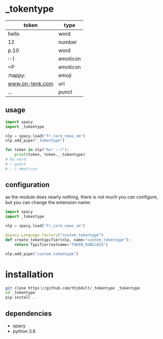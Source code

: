 \_tokentype
===========

|token|type|
|-----|----|
|hello|word|
|12|number|
|p.10|word|
|:-)|emoticon|
|=P|emoticon|
|:happy:|emoji|
|www.on-tenk.com|url|
|...|punct|

usage
-----

```python
import spacy
import _tokentype

nlp = spacy.load("fr_core_news_sm")
nlp.add_pipe("_tokentype")

for token in nlp("ho! :-)"):
    print(token, token._.tokentype)
# ho word
# ! punct
# :-) emoticon
```

configuration
-------------

as the module does nearly nothing, there is not much you can configure, but you can change the extension name:


```python
import spacy
import _tokentype

nlp = spacy.load("fr_core_news_sm")

@spacy.Language.factory("custom_tokentype")
def create_tokentypifier(nlp, name="custom_tokentype"):
    return Typifier(extname="TOKEN_SUBCLASS")

nlp.add_pipe("custom_tokentype")
```

# installation

```bash
git clone https://github.com/thjbdvlt/_tokentype _tokentype
cd _tokentype
pip install .
```

dependencies
------------

- spacy
- python 3.8
